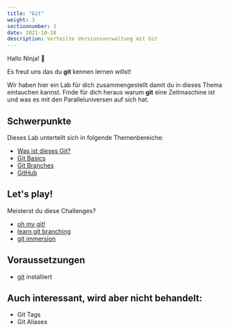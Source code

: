 ```yaml
---
title: "Git"
weight: 3
sectionnumber: 1
date: 2021-10-28
description: Verteilte Versionsverwaltung mit Git
---
```


Hallo Ninja! 🥷

Es freut uns das du **git** kennen lernen willst!

Wir haben hier ein Lab für dich zusammengestellt damit du in dieses Thema eintauchen kannst. Finde für dich heraus warum **git** eine Zeitmaschine ist und was es mit den Paralleluniversen auf sich hat.

## Schwerpunkte

Dieses Lab unterteilt sich in folgende Themenbereiche:

* [Was ist dieses Git?](was-ist-git)
* [Git Basics](git-basics)
* [Git Branches](git-branches)
* [GitHub](git-hub)

## Let's play!

Meisterst du diese Challenges?

* [oh my git!](https://ohmygit.org/)
* [learn git branching](https://learngitbranching.js.org/)
* [git immersion](https://gitimmersion.com)

## Voraussetzungen

* [git](https://git-scm.com/book/de/v2/Erste-Schritte-Git-installieren) installiert

## Auch interessant, wird aber nicht behandelt:

* Git Tags
* Git Aliases
